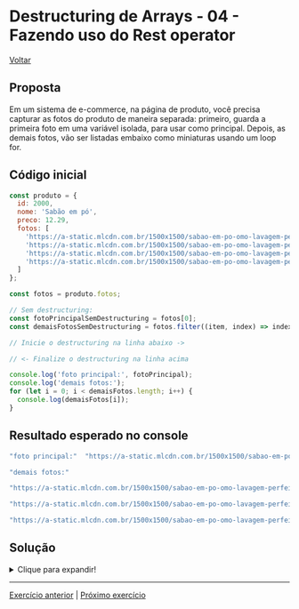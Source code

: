# Destructuring de Arrays - 04 - Fazendo uso do Rest operator

[Voltar](../../README.md)

## Proposta
Em um sistema de e-commerce, na página de produto, você precisa capturar as fotos do produto de maneira separada: primeiro, guarda a primeira foto em uma variável isolada, para usar como principal. Depois, as demais fotos, vão ser listadas embaixo como miniaturas usando um loop for.

## Código inicial
```js
const produto = {
  id: 2000,
  nome: 'Sabão em pó',
  preco: 12.29,
  fotos: [
    'https://a-static.mlcdn.com.br/1500x1500/sabao-em-po-omo-lavagem-perfeita-concentrado-profissional-56kg/magazineluiza/224489500/f43bec8b2f13e0c5565b681d2d46432f.jpg',
    'https://a-static.mlcdn.com.br/1500x1500/sabao-em-po-omo-lavagem-perfeita-concentrado-profissional-56kg/magazineluiza/224489500/c2c737e796f33585c3e9da8e7af982a5.jpg',
    'https://a-static.mlcdn.com.br/1500x1500/sabao-em-po-omo-lavagem-perfeita-concentrado-profissional-56kg/magazineluiza/224489500/0673a9868ac3ac7a075c3b75bcaa62a4.jpg',
    'https://a-static.mlcdn.com.br/1500x1500/sabao-em-po-omo-lavagem-perfeita-concentrado-profissional-56kg/magazineluiza/224489500/6fc0c00f6fda35efb901adacce47713b.jpg'
  ]
};

const fotos = produto.fotos;

// Sem destructuring:
const fotoPrincipalSemDestructuring = fotos[0];
const demaisFotosSemDestructuring = fotos.filter((item, index) => index > 0);

// Inicie o destructuring na linha abaixo ->

// <- Finalize o destructuring na linha acima

console.log('foto principal:', fotoPrincipal);
console.log('demais fotos:');
for (let i = 0; i < demaisFotos.length; i++) {
  console.log(demaisFotos[i]);
}
```

## Resultado esperado no console
```js
"foto principal:"  "https://a-static.mlcdn.com.br/1500x1500/sabao-em-po-omo-lavagem-perfeita-concentrado-profissional-56kg/magazineluiza/224489500/f43bec8b2f13e0c5565b681d2d46432f.jpg"

"demais fotos:"

"https://a-static.mlcdn.com.br/1500x1500/sabao-em-po-omo-lavagem-perfeita-concentrado-profissional-56kg/magazineluiza/224489500/c2c737e796f33585c3e9da8e7af982a5.jpg"

"https://a-static.mlcdn.com.br/1500x1500/sabao-em-po-omo-lavagem-perfeita-concentrado-profissional-56kg/magazineluiza/224489500/0673a9868ac3ac7a075c3b75bcaa62a4.jpg"

"https://a-static.mlcdn.com.br/1500x1500/sabao-em-po-omo-lavagem-perfeita-concentrado-profissional-56kg/magazineluiza/224489500/6fc0c00f6fda35efb901adacce47713b.jpg"
```

## Solução

<details>
  <summary>Clique para expandir!</summary>

  ```js
  const produto = {
    id: 2000,
    nome: 'Sabão em pó',
    preco: 12.29,
    fotos: [
      'https://a-static.mlcdn.com.br/1500x1500/sabao-em-po-omo-lavagem-perfeita-concentrado-profissional-56kg/magazineluiza/224489500/f43bec8b2f13e0c5565b681d2d46432f.jpg',
      'https://a-static.mlcdn.com.br/1500x1500/sabao-em-po-omo-lavagem-perfeita-concentrado-profissional-56kg/magazineluiza/224489500/c2c737e796f33585c3e9da8e7af982a5.jpg',
      'https://a-static.mlcdn.com.br/1500x1500/sabao-em-po-omo-lavagem-perfeita-concentrado-profissional-56kg/magazineluiza/224489500/0673a9868ac3ac7a075c3b75bcaa62a4.jpg',
      'https://a-static.mlcdn.com.br/1500x1500/sabao-em-po-omo-lavagem-perfeita-concentrado-profissional-56kg/magazineluiza/224489500/6fc0c00f6fda35efb901adacce47713b.jpg'
    ]
  };

  const fotos = produto.fotos;

  // Sem destructuring:
  const fotoPrincipalSemDestructuring = fotos[0];
  const demaisFotosSemDestructuring = fotos.filter((item, index) => index > 0);

  // Inicie o destructuring na linha abaixo ->
  const [
    fotoPrincipal,
    ...demaisFotos
  ] = fotos;
  // <- Finalize o destructuring na linha acima

  console.log('foto principal:', fotoPrincipal);
  console.log('demais fotos:');
  for (let i = 0; i < demaisFotos.length; i++) {
    console.log(demaisFotos[i]);
  }
  ```
</details>

---

[Exercício anterior](../03-com-valor-padrao/README.md) | [Próximo exercício](../05-geral/README.md)